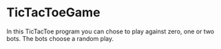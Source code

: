 # TicTacToeGame
In this TicTacToe program you can chose to play against zero, one or two bots. The bots choose a random play. 
